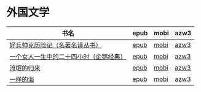 # 外国文学

| 书名 | epub | mobi | azw3 |
| --- | --- | --- | --- |
| [好兵帅克历险记（名著名译丛书）](http://ct.dalanmei.com/f/31084289-571920007-b69fb2) | [epub](http://ct.dalanmei.com/f/31084289-571920007-b69fb2) | [mobi](http://ct.dalanmei.com/f/31084289-571559117-eb072c) | [azw3](http://ct.dalanmei.com/f/31084289-572211470-b23349) |
| [一个女人一生中的二十四小时（企鹅经典）](http://ct.dalanmei.com/f/31084289-571732831-b456b8) | [epub](http://ct.dalanmei.com/f/31084289-571732831-b456b8) | [mobi](http://ct.dalanmei.com/f/31084289-571615259-f7f9ee) | [azw3](http://ct.dalanmei.com/f/31084289-571912818-c9ee30) |
| [流氓的归来](http://ct.dalanmei.com/f/31084289-571737190-172728) | [epub](http://ct.dalanmei.com/f/31084289-571737190-172728) | [mobi](http://ct.dalanmei.com/f/31084289-571604922-2fac07) | [azw3](http://ct.dalanmei.com/f/31084289-571916264-55c4cd) |
| [一样的海](http://ct.dalanmei.com/f/31084289-571844817-39682d) | [epub](http://ct.dalanmei.com/f/31084289-571844817-39682d) | [mobi](http://ct.dalanmei.com/f/31084289-571550383-1e5c69) | [azw3](http://ct.dalanmei.com/f/31084289-572066632-56035d) |
